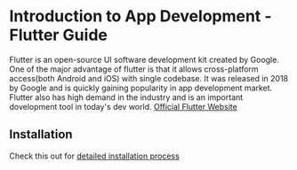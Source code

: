 # Introduction to App Development - Flutter Guide
Flutter is an open-source UI software development kit created by Google. One of the major advantage of flutter is that it allows cross-platform access(both Android and iOS) with single codebase. It was released in 2018 by Google and is quickly gaining popularity in app development market. Flutter also has high demand in the industry and is an important dovelopment tool in today's dev world. [Official Flutter Website](https://flutter.dev/) 

## Installation
Check this out for [detailed installation process](../installation.md)
